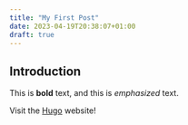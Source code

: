 ```yaml
---
title: "My First Post"
date: 2023-04-19T20:38:07+01:00
draft: true
---
```


## Introduction

This is **bold** text, and this is *emphasized* text.

Visit the [Hugo](https://gohugo.io) website!
